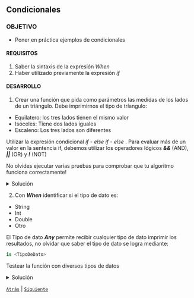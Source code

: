 ## Condicionales 

### OBJETIVO 

- Poner en práctica ejemplos de condicionales

#### REQUISITOS 

1. Saber la sintaxis de la expresión *When*
2. Haber utilizado previamente la expresión *if*

#### DESARROLLO

1. Crear una función que pida como parámetros las medidas de los lados de un triángulo. Debe imprimirnos el tipo de tríangulo:

* Equilatero: los tres lados tienen el mismo valor
* Isóceles: Tiene dos lados iguales
* Escaleno: Los tres lados son diferentes

Utilizar la expresión condicional *if - else if - else* . Para evaluar más de un valor en la sentencia if, debemos utilizar los operadores lógicos ***&&*** (AND), ***||*** (OR) y ***!*** (NOT)

No olvides ejecutar varias pruebas para comprobar que tu algoritmo funciona correctamente!

<details>
	<summary>Solución</summary>
	
```kotlin
fun tipoDeTriangulo(lado1: Int, lado2: Int, lado3: Int){

    if(lado1==lado2 && lado2==lado3){
        println("Es un triángulo equilátero")
    } else if(
        (lado1==lado2 && lado3!=lado1 ) ||
        (lado2==lado3 && lado1!=lado2 ) ||
        (lado3==lado1 && lado2!=lado3) ){
        println("Es un triángulo isóceles")
    } else{
        println("Es un triángulo escaleno")
    }
}
```

</details>

2. Con ***When*** identificar si el tipo de dato es:

* String
* Int
* Double
* Otro

El Tipo de dato ***Any*** permite recibir cualquier tipo de dato
imprimir los resultados, no olvidar que saber el tipo de dato se logra mediante:

```kotlin
is <TipoDeDato>
```

Testear la función con diversos tipos de datos

<details>
	<summary>Solución</summary>
	
```kotlin
fun tipoDeDato(dato: Any){
    when(dato){
        is String -> println("Es una String")
        is Int -> println("Es un Entero")
        is Double -> println("Es un Doble")
        else -> println("Tipo de dato no soportado")
    }
}
```

</details>

[`Atrás`](../Ejemplo-02) | [`Siguiente`](../Ejemplo-03)


